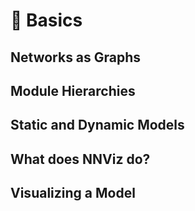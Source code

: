 # 🍎 Basics

## Networks as Graphs

## Module Hierarchies

## Static and Dynamic Models

## What does NNViz do?

## Visualizing a Model